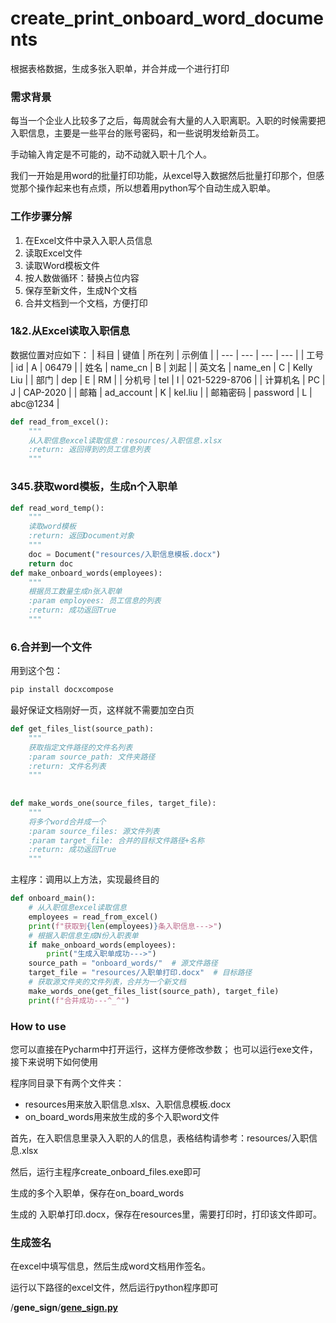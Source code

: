 # create_print_onboard_word_documents
根据表格数据，生成多张入职单，并合并成一个进行打印
### 需求背景

每当一个企业人比较多了之后，每周就会有大量的人入职离职。入职的时候需要把入职信息，主要是一些平台的账号密码，和一些说明发给新员工。

手动输入肯定是不可能的，动不动就入职十几个人。

我们一开始是用word的批量打印功能，从excel导入数据然后批量打印那个，但感觉那个操作起来也有点烦，所以想着用python写个自动生成入职单。

### 工作步骤分解

1. 在Excel文件中录入入职人员信息
2. 读取Excel文件
3. 读取Word模板文件
4. 按人数做循环：替换占位内容
5. 保存至新文件，生成N个文档
6. 合并文档到一个文档，方便打印
### 1&2.从Excel读取入职信息

数据位置对应如下：
| 科目 | 键值 | 所在列 | 示例值 |
| --- | --- | --- | --- |
| 工号 | id | A | 06479 |
| 姓名 | name_cn | B | 刘起 |
| 英文名 | name_en | C | Kelly Liu |
| 部门 | dep | E | RM |
| 分机号 | tel | I | 021-5229-8706 |
| 计算机名 | PC | J | CAP-2020 |
| 邮箱 | ad_account | K | kel.liu |
| 邮箱密码 | password | L | abc@1234 |

```python
def read_from_excel():
    """
    从入职信息excel读取信息：resources/入职信息.xlsx
    :return: 返回得到的员工信息列表
    """
```
### 345.获取word模板，生成n个入职单

```python
def read_word_temp():
    """
    读取word模板
    :return: 返回Document对象
    """
    doc = Document("resources/入职信息模板.docx")
    return doc
def make_onboard_words(employees):
    """
    根据员工数量生成n张入职单
    :param employees: 员工信息的列表
    :return: 成功返回True
    """
```
### 6.合并到一个文件

用到这个包：

```python
pip install docxcompose
```

最好保证文档刚好一页，这样就不需要加空白页

```python
def get_files_list(source_path):
    """
    获取指定文件路径的文件名列表
    :param source_path: 文件夹路径
    :return: 文件名列表
    """
    
    
def make_words_one(source_files, target_file):
    """
    将多个word合并成一个
    :param source_files: 源文件列表
    :param target_file: 合并的目标文件路径+名称
    :return: 成功返回True
    """
```
主程序：调用以上方法，实现最终目的

```python
def onboard_main():
    # 从入职信息excel读取信息
    employees = read_from_excel()
    print(f"获取到{len(employees)}条入职信息--->")
    # 根据入职信息生成N份入职表单
    if make_onboard_words(employees):
        print("生成入职单成功--->")
    source_path = "onboard_words/"  # 源文件路径
    target_file = "resources/入职单打印.docx"  # 目标路径
    # 获取源文件夹的文件列表，合并为一个新文档
    make_words_one(get_files_list(source_path), target_file)
    print(f"合并成功---^_^")
```
### How to use

您可以直接在Pycharm中打开运行，这样方便修改参数；
也可以运行exe文件，接下来说明下如何使用

程序同目录下有两个文件夹：

- resources用来放入职信息.xlsx、入职信息模板.docx
- on_board_words用来放生成的多个入职word文件

首先，在入职信息里录入入职的人的信息，表格结构请参考：resources/入职信息.xlsx


然后，运行主程序create_onboard_files.exe即可

生成的多个入职单，保存在on_board_words

生成的 入职单打印.docx，保存在resources里，需要打印时，打印该文件即可。

### 生成签名

在excel中填写信息，然后生成word文档用作签名。

运行以下路径的excel文件，然后运行python程序即可

/**gene_sign**/**[gene_sign.py](https://github.com/h-kayotin/kayotin_doc_excel/blob/master/gene_sign/gene_sign.py)**
